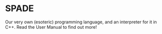 # SPADE
 Our very own (esoteric) programming language, and an interpreter for it in C++. Read the User Manual to find out more!
